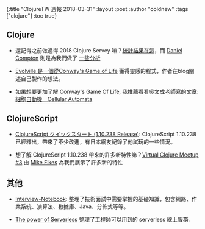 {:title "ClojureTW 週報 2018-03-31"
:layout :post
:author "coldnew"
:tags  ["clojure"]
:toc true}

## Clojure

- 還記得之前做過得 2018 Clojure Servey 嘛？[統計結果在這](http://blog.cognitect.com/blog/2017/1/31/clojure-2018-results)，而 [Daniel Compton](https://twitter.com/danielwithmusic/) 則是為我們做了 [一些分析](http://danielcompton.net/2018/03/28/clojure-survey-2018)

- [Evolville 是一個從Conway's Game of Life](http://mishadoff.com/blog/evolville-002/) 獲得靈感的程式，作者在blog闡述自己製作的想法。

- 如果想要更加了解 Conway's Game Of Life, 我推薦看看吳文成老師寫的文章: [細胞自動機　Cellular Automata](http://www.atlas-zone.com/complex/alife/ca/index.html)

## ClojureScript

- [ClojureScript クイックスタート (1.10.238 Release)](https://qiita.com/snufkon/items/0cc88e2a356127f848c2): ClojureScript 1.10.238 已經釋出，帶來了不少改進，有日本網友紀錄了他試玩的一些情況。

- 想了解 ClojureScript 1.10.238 帶來的許多新特性嘛？[Virtual Clojure Meetup #3](https://www.crowdcast.io/e/virtual-clojure-meetup-3/register) 由 [Mike Fikes](https://twitter.com/mfikes) 為我們展示了許多新的特性


## 其他

- [Interview-Notebook](https://github.com/CyC2018/Interview-Notebook): 整理了技術面試中需要掌握的基礎知識，包含網路、作業系統、演算法、數據庫、Java、分佈式等等。

- [The power of Serverless](https://thepowerofserverless.info/) 整理了工程師可以用到的 serverless 線上服務.